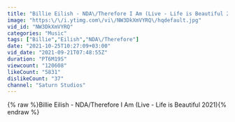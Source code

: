 ```yaml
---
title: "Billie Eilish - NDA\/Therefore I Am (Live - Life is Beautiful 2021)"
image: "https:\/\/i.ytimg.com\/vi\/NW3DkXmVYRQ\/hqdefault.jpg"
vid_id: "NW3DkXmVYRQ"
categories: "Music"
tags: ["Billie","Eilish","NDA\/Therefore"]
date: "2021-10-25T10:27:09+03:00"
vid_date: "2021-09-21T07:48:55Z"
duration: "PT6M19S"
viewcount: "120608"
likeCount: "5831"
dislikeCount: "37"
channel: "Saturn Studios"
---
```

{% raw %}Billie Eilish - NDA/Therefore I Am (Live - Life is Beautiful 2021){% endraw %}

